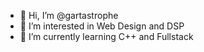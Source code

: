- 👋 Hi, I’m @gartastrophe
- 👀 I’m interested in Web Design and DSP
- 🌱 I’m currently learning C++ and Fullstack

<!---
gartastrophe/gartastrophe is a ✨ special ✨ repository because its `README.md` (this file) appears on your GitHub profile.
You can click the Preview link to take a look at your changes.
--->
